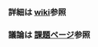 ### 詳細は [wiki](https://bitbucket.org/ult_nakao/trackmlmeg/wiki/Home)参照
### 議論は [課題ページ](https://bitbucket.org/ult_nakao/trackmlmeg/issues?status=new&status=open)参照
